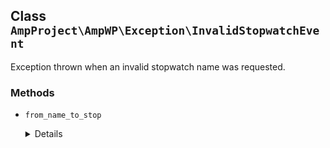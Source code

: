 ## Class `AmpProject\AmpWP\Exception\InvalidStopwatchEvent`

Exception thrown when an invalid stopwatch name was requested.

### Methods
* `from_name_to_stop`

	<details>

	```php
	static public from_name_to_stop( $name )
	```

	Create a new instance of the exception for a stopwatch event name that is not recognized but requested to be stopped.


	</details>
